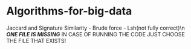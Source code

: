 # Algorithms-for-big-data
Jaccard and Signature Similarity - Brude force - Lsh(not fully correct)\n
***ONE FILE IS MISSING***
IN CASE OF RUNNING THE CODE JUST CHOOSE THE FILE THAT EXISTS!
